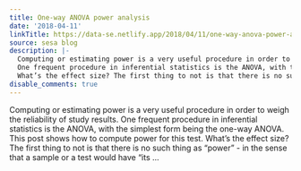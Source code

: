 ```yaml
---
title: One-way ANOVA power analysis
date: '2018-04-11'
linkTitle: https://data-se.netlify.app/2018/04/11/one-way-anova-power-analysis/
source: sesa blog
description: |-
  Computing or estimating power is a very useful procedure in order to weigh the reliability of study results.
  One frequent procedure in inferential statistics is the ANOVA, with the simplest form being the one-way ANOVA. This post shows how to compute power for this test.
  What’s the effect size? The first thing to not is that there is no such thing as “power” - in the sense that a sample or a test would have “its ...
disable_comments: true
---
```

Computing or estimating power is a very useful procedure in order to weigh the reliability of study results.
One frequent procedure in inferential statistics is the ANOVA, with the simplest form being the one-way ANOVA. This post shows how to compute power for this test.
What’s the effect size? The first thing to not is that there is no such thing as “power” - in the sense that a sample or a test would have “its ...